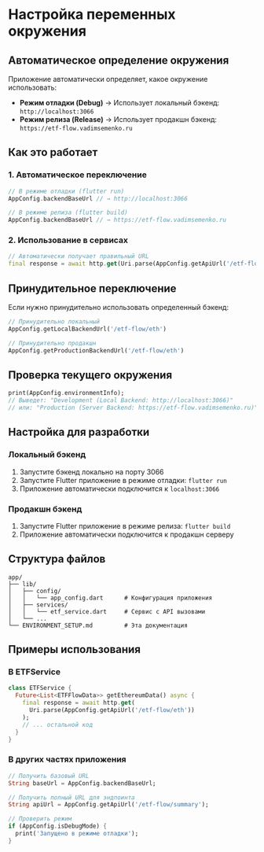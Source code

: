 # Настройка переменных окружения

## Автоматическое определение окружения

Приложение автоматически определяет, какое окружение использовать:

- **Режим отладки (Debug)** → Использует локальный бэкенд: `http://localhost:3066`
- **Режим релиза (Release)** → Использует продакшн бэкенд: `https://etf-flow.vadimsemenko.ru`

## Как это работает

### 1. Автоматическое переключение

```dart
// В режиме отладки (flutter run)
AppConfig.backendBaseUrl // → http://localhost:3066

// В режиме релиза (flutter build)
AppConfig.backendBaseUrl // → https://etf-flow.vadimsemenko.ru
```

### 2. Использование в сервисах

```dart
// Автоматически получает правильный URL
final response = await http.get(Uri.parse(AppConfig.getApiUrl('/etf-flow/eth')));
```

## Принудительное переключение

Если нужно принудительно использовать определенный бэкенд:

```dart
// Принудительно локальный
AppConfig.getLocalBackendUrl('/etf-flow/eth')

// Принудительно продакшн
AppConfig.getProductionBackendUrl('/etf-flow/eth')
```

## Проверка текущего окружения

```dart
print(AppConfig.environmentInfo);
// Выведет: "Development (Local Backend: http://localhost:3066)"
// или: "Production (Server Backend: https://etf-flow.vadimsemenko.ru)"
```

## Настройка для разработки

### Локальный бэкенд

1. Запустите бэкенд локально на порту 3066
2. Запустите Flutter приложение в режиме отладки: `flutter run`
3. Приложение автоматически подключится к `localhost:3066`

### Продакшн бэкенд

1. Запустите Flutter приложение в режиме релиза: `flutter build`
2. Приложение автоматически подключится к продакшн серверу

## Структура файлов

```
app/
├── lib/
│   ├── config/
│   │   └── app_config.dart      # Конфигурация приложения
│   ├── services/
│   │   └── etf_service.dart     # Сервис с API вызовами
│   └── ...
└── ENVIRONMENT_SETUP.md         # Эта документация
```

## Примеры использования

### В ETFService

```dart
class ETFService {
  Future<List<ETFFlowData>> getEthereumData() async {
    final response = await http.get(
      Uri.parse(AppConfig.getApiUrl('/etf-flow/eth'))
    );
    // ... остальной код
  }
}
```

### В других частях приложения

```dart
// Получить базовый URL
String baseUrl = AppConfig.backendBaseUrl;

// Получить полный URL для эндпоинта
String apiUrl = AppConfig.getApiUrl('/etf-flow/summary');

// Проверить режим
if (AppConfig.isDebugMode) {
  print('Запущено в режиме отладки');
}
```
